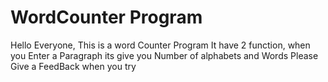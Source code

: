 # WordCounter Program 

Hello Everyone, This is a word Counter Program
It have 2 function, when you Enter a Paragraph its give you Number of alphabets and Words
Please Give a FeedBack when you try

